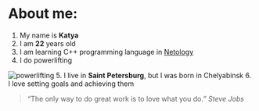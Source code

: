 # About me:
1. My name is **Katya**
2. I am **22** years old
3. I am learning C++ programming language in [Netology](https://netology.ru/#/)
4. I do powerlifting

![powerlifting](https://st.depositphotos.com/1726008/1280/v/450/depositphotos_12806319-stock-illustration-powerlifting-weightlifting-or-bodybuilding-vector.jpg)
5. I live in **Saint Petersburg**, but I was born in Chelyabinsk
6. I love setting goals and achieving them

> <q>The only way to do great work is to love what you do.</q> *Steve Jobs*
